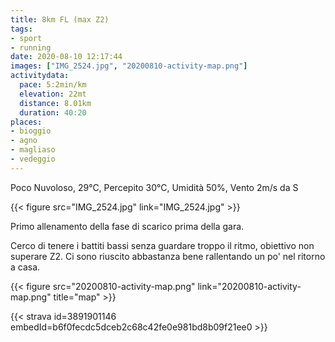 ```yaml
---
title: 8km FL (max Z2)
tags:
- sport
- running
date: 2020-08-10 12:17:44
images: ["IMG_2524.jpg", "20200810-activity-map.png"]
activitydata:
  pace: 5:2min/km
  elevation: 22mt
  distance: 8.01km
  duration: 40:20
places:
- bioggio
- agno
- magliaso
- vedeggio
---
```


Poco Nuvoloso, 29°C, Percepito 30°C, Umidità 50%, Vento 2m/s da S

{{< figure src="IMG_2524.jpg" link="IMG_2524.jpg" >}}

Primo allenamento della fase di scarico prima della gara.

Cerco di tenere i battiti bassi senza guardare troppo il ritmo, obiettivo non superare Z2. Ci sono riuscito abbastanza bene rallentando un po' nel ritorno a casa.

{{< figure src="20200810-activity-map.png" link="20200810-activity-map.png" title="map" >}}


{{< strava id=3891901146 embedId=b6f0fecdc5dceb2c68c42fe0e981bd8b09f21ee0 >}}